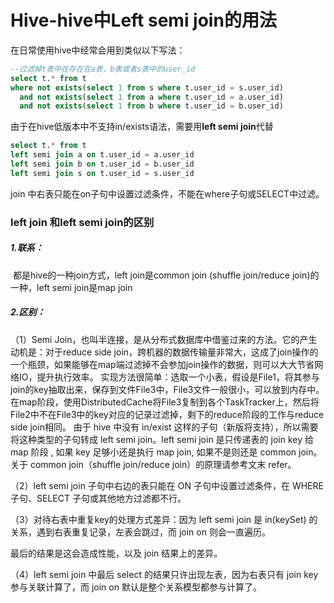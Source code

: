 # Hive-hive中Left semi join的用法

在日常使用hive中经常会用到类似以下写法：

```sql
--过滤掉t表中在存在在a表，b表或者s表中的user_id
select t.* from t
where not exists(select 1 from s where t.user_id = s.user_id)
  and not exists(select 1 from a where t.user_id = a.user_id)
  and not exists(select 1 from b where t.user_id = b.user_id)
```

由于在hive低版本中不支持in/exists语法，需要用**left semi join**代替

```sql
select t.* from t 
left semi join a on t.user_id = a.user_id 
left semi join b on t.user_id = b.user_id
left semi join s on t.user_id = s.user_id 
```

join 中右表只能在on子句中设置过滤条件，不能在where子句或SELECT中过滤。

### left join 和left semi join的区别

##### 1.联系：

​	都是hive的一种join方式，left join是common join (shuffle join/reduce join)的一种，left semi join是map join 

##### 2.区别：

（1）Semi Join，也叫半连接，是从分布式数据库中借鉴过来的方法。它的产生动机是：对于reduce side join，跨机器的数据传输量非常大，这成了join操作的一个瓶颈，如果能够在map端过滤掉不会参加join操作的数据，则可以大大节省网络IO，提升执行效率。
实现方法很简单：选取一个小表，假设是File1，将其参与join的key抽取出来，保存到文件File3中，File3文件一般很小，可以放到内存中。在map阶段，使用DistributedCache将File3复制到各个TaskTracker上，然后将File2中不在File3中的key对应的记录过滤掉，剩下的reduce阶段的工作与reduce side join相同。
由于 hive 中没有 in/exist 这样的子句（新版将支持），所以需要将这种类型的子句转成 left semi join。left semi join 是只传递表的 join key 给 map 阶段 , 如果 key 足够小还是执行 map join, 如果不是则还是 common join。关于 common join（shuffle join/reduce join）的原理请参考文末 refer。

（2）left semi join 子句中右边的表只能在 ON 子句中设置过滤条件，在 WHERE 子句、SELECT 子句或其他地方过滤都不行。

（3）对待右表中重复key的处理方式差异：因为 left semi join 是 in(keySet) 的关系，遇到右表重复记录，左表会跳过，而 join on 则会一直遍历。

最后的结果是这会造成性能，以及 join 结果上的差异。

（4）left semi join 中最后 select 的结果只许出现左表，因为右表只有 join key 参与关联计算了，而 join on 默认是整个关系模型都参与计算了。